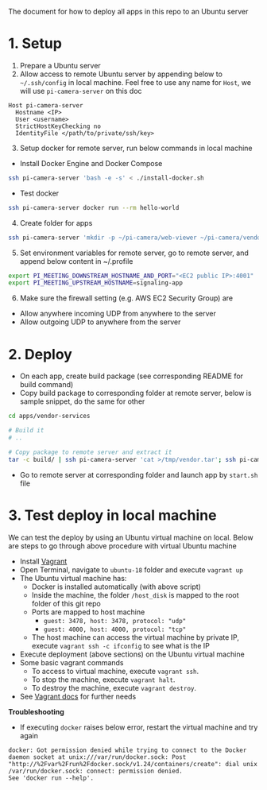 The document for how to deploy all apps in this repo to an Ubuntu server

# 1. Setup

1. Prepare a Ubuntu server
1. Allow access to remote Ubuntu server by appending below to `~/.ssh/config` in local machine. Feel free to use any name for `Host`, we will use `pi-camera-server` on this doc

```
Host pi-camera-server
  Hostname <IP>
  User <username>
  StrictHostKeyChecking no
  IdentityFile </path/to/private/ssh/key>
```

3. Setup docker for remote server, run below commands in local machine

  - Install Docker Engine and Docker Compose

```bash
ssh pi-camera-server 'bash -e -s' < ./install-docker.sh
```

  - Test docker

```bash
ssh pi-camera-server docker run --rm hello-world
```

4. Create folder for apps

```bash
ssh pi-camera-server 'mkdir -p ~/pi-camera/web-viewer ~/pi-camera/vendor ~/pi-camera/signaling'
```

5. Set environment variables for remote server, go to remote server, and append below content in ~/.profile

```bash
export PI_MEETING_DOWNSTREAM_HOSTNAME_AND_PORT="<EC2 public IP>:4001"
export PI_MEETING_UPSTREAM_HOSTNAME=signaling-app
```

6. Make sure the firewall setting (e.g. AWS EC2 Security Group) are
  - Allow anywhere incoming UDP from anywhere to the server
  - Allow outgoing UDP to anywhere from the server

# 2. Deploy

- On each app, create build package (see corresponding README for build command)
- Copy build package to corresponding folder at remote server, below is sample snippet, do the same for other 

```bash
cd apps/vendor-services

# Build it
# ..

# Copy package to remote server and extract it
tar -c build/ | ssh pi-camera-server 'cat >/tmp/vendor.tar'; ssh pi-camera-server 'tar -xf /tmp/vendor.tar -C ~/pi-camera/vendor/'
```

- Go to remote server at corresponding folder and launch app by `start.sh` file

# 3. Test deploy in local machine

We can test the deploy by using an Ubuntu virtual machine on local. Below are steps to go through above procedure with virtual Ubuntu machine

- Install [Vagrant](https://learn.hashicorp.com/tutorials/vagrant/getting-started-install?in=vagrant/getting-started)
- Open Terminal, navigate to `ubuntu-18` folder and execute `vagrant up`
- The Ubuntu virtual machine has:
  * Docker is installed automatically (with above script)
  * Inside the machine, the folder `/host_disk` is mapped to the root folder of this git repo
  * Ports are mapped to host machine
    - `guest: 3478, host: 3478, protocol: "udp"`
    - `guest: 4000, host: 4000, protocol: "tcp"`
  * The host machine can access the virtual machine by private IP, execute `vagrant ssh -c ifconfig` to see what is the IP
- Execute deployment (above sections) on the Ubuntu virtual machine
- Some basic vagrant commands
  * To access to virtual machine, execute `vagrant ssh`.
  * To stop the machine, execute `vagrant halt`.
  * To destroy the machine, execute `vagrant destroy`.
- See [Vagrant docs](https://www.vagrantup.com/docs) for further needs

**Troubleshooting**

- If executing `docker` raises below error, restart the virtual machine and try again

```
docker: Got permission denied while trying to connect to the Docker daemon socket at unix:///var/run/docker.sock: Post "http://%2Fvar%2Frun%2Fdocker.sock/v1.24/containers/create": dial unix /var/run/docker.sock: connect: permission denied.
See 'docker run --help'.
```

